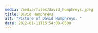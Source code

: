 ```yaml
---
media: /media/files/david_humphreys.jpeg
title: David Humphreys
alt: "Picture of David Humphreys. "
date: 2022-01-11T15:54:00-0500
---
```

